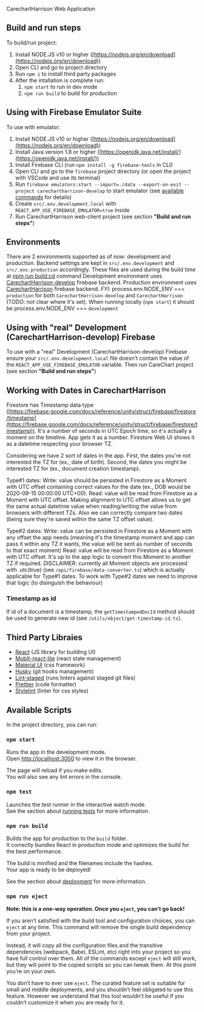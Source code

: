 CarechartHarrison Web Application

## Build and run steps

To build/run project:

1. Install NODE.JS v10 or higher ([https://nodejs.org/en/download](https://nodejs.org/en/download))
2. Open CLI and go to project directory
3. Run `npm i` to install third party packages
4. After the intallation is complete run:
   1. `npm start` to run in dev mode
   2. `npm run build` to build for production

## Using with Firebase Emulator Suite

To use with emulator:

1. Install NODE.JS v10 or higher ([https://nodejs.org/en/download](https://nodejs.org/en/download))
2. Install Java version 1.8 or higher ([https://openjdk.java.net/install/](https://openjdk.java.net/install/))
3. Install Firebase CLI (run `npm install -g firebase-tools` in CLI)
4. Open CLI and go to the `firebase` project directory (or open the project with VSCode and use its terminal)
5. Run `firebase emulators:start --import=./data --export-on-exit --project carechartharrison-develop` to start emulator (see [available commands](https://firebase.google.com/docs/emulator-suite/install_and_configure?authuser=0#startup) for details)
6. Create `src/.env.development.local` with `REACT_APP_USE_FIREBASE_EMULATOR=true` inside
7. Run CarechartHarrison web-client project (see section **"Build and run steps"**)

## Environments

There are 2 environments supported as of now: development and production. Backend settings are kept in `src/.env.development` and `src/.env.production` accordingly. These files are used during the build time at [npm run build:cd](https://dev.azure.com/aquariusconsulting/Carechart/_git/Harrison/commit/42bd579ae651a9679f92531670d131fde0974225/?_a=contents&path=%2Fpackage.json&line=47) command
Development environment uses [CarechartHarrison-develop](https://console.firebase.google.com/u/1/project/carechartharrison-develop/overview) firebase backend.
Production environment uses [CarechartHarrison](https://console.firebase.google.com/u/1/project/carechartharrison/overview) firebase backend.
_FYI_: process.env.NODE_ENV === `production` for both `CarechartHarrison-develop` and `CarechartHarrison` (TODO: not clear where it's set). When running locally (`npm start`) it should be process.env.NODE_ENV === `development`

## Using with "real" Development (CarechartHarrison-develop) Firebase

To use with a "real" Development (CarechartHarrison-develop) Firebase ensure your `src/.env.development.local` file doesn't contain the value of the `REACT_APP_USE_FIREBASE_EMULATOR` variable. Then run CareChart project (see section **"Build and run steps"**)

## Working with Dates in CarechartHarrison

Firestore has Timestamp data type ([https://firebase.google.com/docs/reference/unity/struct/firebase/firestore/timestamp](https://firebase.google.com/docs/reference/unity/struct/firebase/firestore/timestamp)). It's a number of seconds in UTC Epoch time, so it's actually a moment on the timeline. App gets it as a number. Firestore Web UI shows it as a datetime respecting your browser TZ.

Considering we have 2 sort of dates in the app. First, the dates you're not interested the TZ for (ex., date of birth). Second, the dates you might be interested TZ for (ex., document creation timestamp).

Type#1 dates:
Write: value should be persisted in Firestore as a Moment with UTC offset containing correct values for the date (ex., DOB would be 2020-09-15 00:00:00 UTC+00).
Read: value will be read from Firestore as a Moment with UTC offset.
Making alignment to UTC offset allows us to get the same actual datetime value when reading/writing the value from browsers with different TZs. Also we can correctly compare two dates (being sure they're saved within the same TZ offset value).

Type#2 dates:
Write: value can be persisted in Firestore as a Moment with any offset the app needs (meaning it's the timestamp moment and app can pass it within any TZ it wants, the value will be sent as number of seconds to that exact moment)
Read: value will be read from Firestore as a Moment with UTC offset. It's up to the app logic to convert this Moment to another TZ if required.
DISCLAIMER: currently all Moment objects are processed with .utc(true) (see `/api/firebase/data-converter.ts`) which is actually applicable for Type#1 dates. To work with Type#2 dates we need to improve that logic (to disinguish the behaviour)

### Timestamp as id

If id of a document is a timestamp, the `getTimestampedDocId` method should be used to generate new id (see `/utils/object/get-timestamp-id.ts`).

## Third Party Libraies

- [React](https://reactjs.org) (JS library for building UI)
- [MobX-react-lite](https://github.com/mobxjs/mobx-react-lite) (react state management)
- [Material UI](https://material-ui.com) (css framework)
- [Husky](https://github.com/typicode/husky) (git hooks management)
- [Lint-staged](https://github.com/okonet/lint-staged) (runs linters against staged git files)
- [Prettier](https://prettier.io) (code formatter)
- [Stylelint](https://stylelint.io) (linter for css styles)

## Available Scripts

In the project directory, you can run:

### `npm start`

Runs the app in the development mode.<br />
Open [http://localhost:3000](http://localhost:3000) to view it in the browser.

The page will reload if you make edits.<br />
You will also see any lint errors in the console.

### `npm test`

Launches the test runner in the interactive watch mode.<br />
See the section about [running tests](https://facebook.github.io/create-react-app/docs/running-tests) for more information.

### `npm run build`

Builds the app for production to the `build` folder.<br />
It correctly bundles React in production mode and optimizes the build for the best performance.

The build is minified and the filenames include the hashes.<br />
Your app is ready to be deployed!

See the section about [deployment](https://facebook.github.io/create-react-app/docs/deployment) for more information.

### `npm run eject`

**Note: this is a one-way operation. Once you `eject`, you can’t go back!**

If you aren’t satisfied with the build tool and configuration choices, you can `eject` at any time. This command will remove the single build dependency from your project.

Instead, it will copy all the configuration files and the transitive dependencies (webpack, Babel, ESLint, etc) right into your project so you have full control over them. All of the commands except `eject` will still work, but they will point to the copied scripts so you can tweak them. At this point you’re on your own.

You don’t have to ever use `eject`. The curated feature set is suitable for small and middle deployments, and you shouldn’t feel obligated to use this feature. However we understand that this tool wouldn’t be useful if you couldn’t customize it when you are ready for it.
